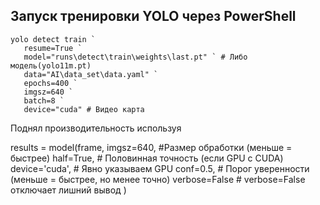 ## Запуск тренировки YOLO через PowerShell
```
yolo detect train `
   resume=True `
   model="runs\detect\train\weights\last.pt" ` # Либо модель(yolo11m.pt)
   data="AI\data_set\data.yaml" `
   epochs=400 `
   imgsz=640 `
   batch=8 `
   device="cuda" # Видео карта
```


Поднял производительность используя

results = model(frame, 
   imgsz=640,    #Размер обработки (меньше = быстрее)
   half=True,    # Половинная точность (если GPU с CUDA)
   device='cuda',  # Явно указываем GPU
   conf=0.5, # Порог уверенности (меньше = быстрее, но менее точно)
   verbose=False    # verbose=False отключает лишний вывод
   )